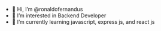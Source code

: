- 👋 Hi, I’m @ronaldofernandus
- 👀 I’m interested in Backend Developer
- 🌱 I’m currently learning javascript, express js, and react js



